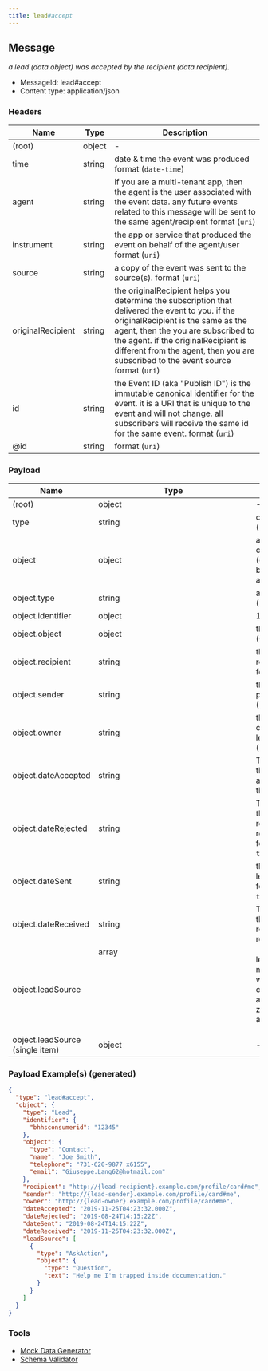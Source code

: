 ```yaml
---
title: lead#accept
---
```

## Message

*a lead (data.object) was accepted by the recipient (data.recipient).*

* MessageId: lead#accept
* Content type: application/json

### Headers

| Name | Type | Description |
|---|---|---|
| (root) | object | - |
| time | string | date & time the event was produced format (`date-time`) |
| agent | string | if you are a multi-tenant app, then the agent is the user associated with the event data. any future events related to this message will be sent to the same agent/recipient format (`uri`) |
| instrument | string | the app or service that produced the event on behalf of the agent/user format (`uri`) |
| source | string | a copy of the event was sent to the source(s). format (`uri`) |
| originalRecipient | string | the originalRecipient helps you determine the subscription that delivered the event to you. if the originalRecipient is the same as the agent, then the you are subscribed to the agent. if the originalRecipient is different from the agent, then you are subscribed to the event source format (`uri`) |
| id | string | the Event ID (aka "Publish ID") is the immutable canonical identifier for the event. it is a URI that is unique to the event and will not change. all subscribers will receive the same id for the same event. format (`uri`) |
| @id | string |  format (`uri`) |

### Payload

| Name | Type | Description |
|---|---|---|
| (root) | object | - |
| type | string | const (`"lead#accept"`)  |
| object | object | a sales opportunity (object) offered by a sender to a recipient. |
| object.type | string | allowed (`"Lead"`) Lead |
| object.identifier | object |  1 properties |
| object.object | object | the lead (Contact) |
| object.recipient | string | the lead recipient format (`uri`) |
| object.sender | string | the lead provider format (`uri`) |
| object.owner | string | the original owner of the lead format (`uri`) |
| object.dateAccepted | string | The date/time the item was accepted by the recipient |
| object.dateRejected | string | The date/time the item was rejected by the recipient format (`date-time`) |
| object.dateSent | string | the date the lead was sent format (`date-time`) |
| object.dateReceived | string | The date/time the item was received by it's recipient |
| object.leadSource | array<object> | lead origin, may be a website event or a thing such as a website, zillow, mobile applicaton. |
| object.leadSource (single item) | object | - |

### Payload Example(s) (generated)

```json
{
  "type": "lead#accept",
  "object": {
    "type": "Lead",
    "identifier": {
      "bhhsconsumerid": "12345"
    },
    "object": {
      "type": "Contact",
      "name": "Joe Smith",
      "telephone": "731-620-9877 x6155",
      "email": "Giuseppe.Lang62@hotmail.com"
    },
    "recipient": "http://{lead-recipient}.example.com/profile/card#me",
    "sender": "http://{lead-sender}.example.com/profile/card#me",
    "owner": "http://{lead-owner}.example.com/profile/card#me",
    "dateAccepted": "2019-11-25T04:23:32.000Z",
    "dateRejected": "2019-08-24T14:15:22Z",
    "dateSent": "2019-08-24T14:15:22Z",
    "dateReceived": "2019-11-25T04:23:32.000Z",
    "leadSource": [
      {
        "type": "AskAction",
        "object": {
          "type": "Question",
          "text": "Help me I'm trapped inside documentation."
        }
      }
    ]
  }
}
```


### Tools

* [Mock Data Generator](/tools/mock-data-generator)
* [Schema Validator](/tools/validate)


